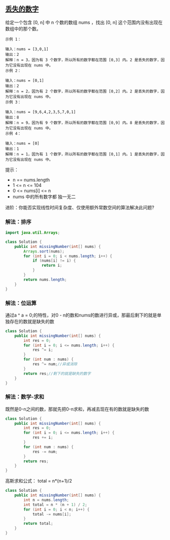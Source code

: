 ## [丢失的数字](https://leetcode.cn/problems/missing-number/description/)

给定一个包含 [0, n] 中 n 个数的数组 nums ，找出 [0, n] 这个范围内没有出现在数组中的那个数。


````
示例 1：

输入：nums = [3,0,1]
输出：2
解释：n = 3，因为有 3 个数字，所以所有的数字都在范围 [0,3] 内。2 是丢失的数字，因为它没有出现在 nums 中。
示例 2：

输入：nums = [0,1]
输出：2
解释：n = 2，因为有 2 个数字，所以所有的数字都在范围 [0,2] 内。2 是丢失的数字，因为它没有出现在 nums 中。
示例 3：

输入：nums = [9,6,4,2,3,5,7,0,1]
输出：8
解释：n = 9，因为有 9 个数字，所以所有的数字都在范围 [0,9] 内。8 是丢失的数字，因为它没有出现在 nums 中。
示例 4：

输入：nums = [0]
输出：1
解释：n = 1，因为有 1 个数字，所以所有的数字都在范围 [0,1] 内。1 是丢失的数字，因为它没有出现在 nums 中。
````

提示：

- n == nums.length
- 1 <= n <= 104
- 0 <= nums[i] <= n
- nums 中的所有数字都 独一无二


进阶：你能否实现线性时间复杂度、仅使用额外常数空间的算法解决此问题?

### 解法：排序

````java
import java.util.Arrays;

class Solution {
    public int missingNumber(int[] nums) {
        Arrays.sort(nums);
        for (int i = 0; i < nums.length; i++) {
            if (nums[i] != i) {
                return i;
            }
        }
        return nums.length;
    }
}
````
### 解法：位运算
通过a ^ a = 0;的特性，对0 - n的数和nums的数进行异或，那最后剩下的就是单独存在的数就是缺失的数
````java
class Solution {
    public int missingNumber(int[] nums) {
        int res = 0;
        for (int i = 0; i <= nums.length; i++) {
            res ^= i;
        }
        for (int num : nums) {
            res ^= num;//异或消除
        }
        return res;//剩下的就是缺失的数字
    }
}
````

### 解法：数学-求和
既然是0-n之间的数，那就先把0-n求和，再减去现在有的数就是缺失的数
````java
class Solution {
    public int missingNumber(int[] nums) {
        int res = 0;
        for (int i = 0; i <= nums.length; i++) {
            res += i;
        }
        for (int num : nums) {
            res -= num;
        }
        return res;
    }
}
````
高斯求和公式：
total = n*(n+1)/2
````java
class Solution {
    public int missingNumber(int[] nums) {
        int n = nums.length;
        int total = n * (n + 1) / 2;
        for (int i = 0; i < n; i++) {
            total -= nums[i];
        }
        return total;
    }
}
````